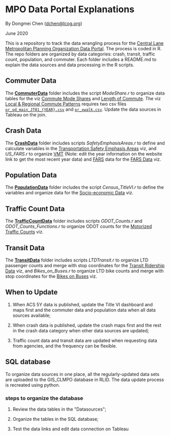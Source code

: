 # MPO Data Portal Explanations
By Dongmei Chen (dchen@lcog.org)

June 2020

This is a repository to track the data wrangling process for the [Central Lane Metropolitan Planning Organization Data Portal](https://www.lcog.org/thempo/page/data). The process is coded in R. The repo folders are organized by data categories: crash, transit, traffic count, population, and commuter. Each folder includes a README.md to explain the data sources and data processing in the R scripts.

## Commuter Data

The [**CommuterData**](https://github.com/dongmeic/MPO_Data_Portal/tree/master/CommuterData) folder includes the script *ModeShare.r* to organize data tables for the viz [Commute Mode Shares](https://www.lcog.org/thempo/page/commuter-mode-shares) and [Length of Commute](https://www.lcog.org/thempo/page/length-commute). The viz [Local & Regional Commute Patterns](https://www.lcog.org/thempo/page/local-regional-commute-patterns) requires two csv files [`or_od_main_JT01_{YEAR}.csv`](https://lehd.ces.census.gov/data/#lodes) and [`or_xwalk.csv`](https://lehd.ces.census.gov/data/lodes/LODES7/or/). Update the data sources in Tableau on the join.

## Crash Data

The [**CrashData**](https://github.com/dongmeic/MPO_Data_Portal/tree/master/CrashData) folder includes scripts *SafetyEmphasisAreas.r* to define and calculate variables in the [Transportation Safety Emphasis Areas](https://www.lcog.org/thempo/page/transportation-safety-emphasis-areas) viz, and *US_FARS.r* to organize [VMT](https://www.fhwa.dot.gov/policyinformation/statistics/2020/vm2.cfm) (Note: edit the year information on the website link to get the most recent year data) and [FARS](https://www-fars.nhtsa.dot.gov/States/StatesCrashesAndAllVictims.aspx) data for the [FARS Data](https://www.lcog.org/thempo/page/fars-data) viz.

## Population Data

The [**PopulationData**](https://github.com/dongmeic/MPO_Data_Portal/tree/master/PopulationData) folder includes the script *Census_TitleVI.r* to define the variables and organize data for the [Socio-economic Data](https://www.lcog.org/thempo/page/socio-economic-data) viz.

## Traffic Count Data

The [**TrafficCountData**](https://github.com/dongmeic/MPO_Data_Portal/tree/master/TrafficCountData) folder includes scripts *ODOT_Counts.r* and *ODOT_Counts_Functions.r* to organize ODOT counts for the [Motorized Traffic Counts](https://www.lcog.org/thempo/page/motorized-traffic-counts) viz.

## Transit Data

The [**TransitData**](https://github.com/dongmeic/MPO_Data_Portal/tree/master/TransitData) folder includes scripts *LTDTransit.r* to organize LTD passenger counts and merge with stop coordinates for the [Transit Ridership Data](https://www.lcog.org/thempo/page/transit-ridership-data) viz, and *Bikes_on_Buses.r* to organize LTD bike counts and merge with stop coordinates for the [Bikes on Buses](https://www.lcog.org/thempo/page/bikes-buses) viz.

## When to Update

1. When ACS 5Y data is published, update the Title VI dashboard and maps first and the commuter data and population data when all data sources available;

2. When crash data is published, update the crash maps first and the rest in the crash data category when other data sources are updated;

3. Traffic count data and transit data are updated when requesting data from agencies, and the frequency can be flexible.

## SQL database

To organize data sources in one place, all the regularly-updated data sets are uploaded to the GIS_CLMPO database in RLID. The data update process is recreated using python. 

### steps to organize the database

1. Review the data tables in the "Datasources";

2. Organize the tables in the SQL database;

3. Test the data links and edit data connection on Tableau
